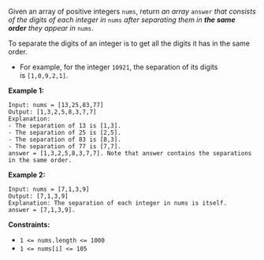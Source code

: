 Given an array of positive integers `nums`, return *an array* `answer` *that consists of the digits of each integer in* `nums` *after separating them in **the same order** they appear in* `nums`.

To separate the digits of an integer is to get all the digits it has in the same order.

- For example, for the integer `10921`, the separation of its digits is `[1,0,9,2,1]`.

**Example 1:**

```
Input: nums = [13,25,83,77]
Output: [1,3,2,5,8,3,7,7]
Explanation:
- The separation of 13 is [1,3].
- The separation of 25 is [2,5].
- The separation of 83 is [8,3].
- The separation of 77 is [7,7].
answer = [1,3,2,5,8,3,7,7]. Note that answer contains the separations in the same order.

```

**Example 2:**

```
Input: nums = [7,1,3,9]
Output: [7,1,3,9]
Explanation: The separation of each integer in nums is itself.
answer = [7,1,3,9].

```

**Constraints:**

- `1 <= nums.length <= 1000`
- `1 <= nums[i] <= 105`
